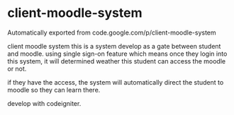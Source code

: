 # client-moodle-system
Automatically exported from code.google.com/p/client-moodle-system

client moodle system
this is a system develop as a gate between student and moodle. using single sign-on feature which means once they login into this system, it will determined weather this student can access the moodle or not.

if they have the access, the system will automatically direct the student to moodle so they can learn there.

develop with codeigniter.
